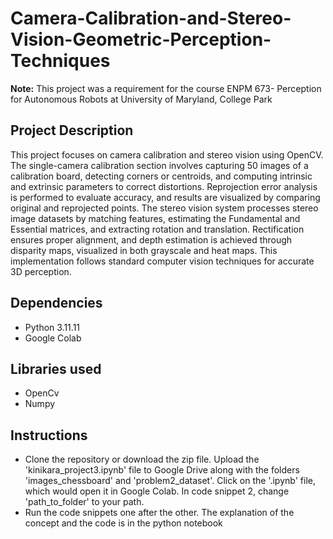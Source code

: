# Camera-Calibration-and-Stereo-Vision-Geometric-Perception-Techniques
**Note:** This project was a requirement for the course ENPM 673- Perception for Autonomous Robots at University of Maryland, College Park

## Project Description
This project focuses on camera calibration and stereo vision using OpenCV. The single-camera calibration section involves capturing 50 images of a calibration board, detecting corners or centroids, and computing intrinsic and extrinsic parameters to correct distortions. Reprojection error analysis is performed to evaluate accuracy, and results are visualized by comparing original and reprojected points. The stereo vision system processes stereo image datasets by matching features, estimating the Fundamental and Essential matrices, and extracting rotation and translation. Rectification ensures proper alignment, and depth estimation is achieved through disparity maps, visualized in both grayscale and heat maps. This implementation follows standard computer vision techniques for accurate 3D perception.

## Dependencies
* Python 3.11.11
* Google Colab

## Libraries used
* OpenCv
* Numpy
  
## Instructions
* Clone the repository or download the zip file. Upload the 'kinikara_project3.ipynb' file to Google Drive along with the  folders 'images_chessboard' and 'problem2_dataset'. Click on the '.ipynb' file, which would open it in Google Colab. In code snippet 2, change 'path_to_folder' to your path.
* Run the code snippets one after the other. The explanation of the concept and the code is in the python notebook
